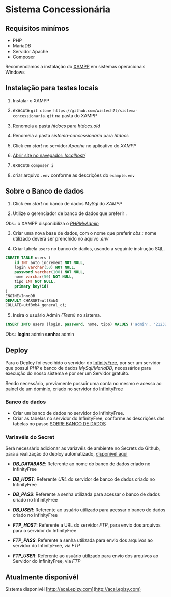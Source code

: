 # Sistema Concessionária

## Requisitos minímos 
* PHP
* MariaDB
* Servidor Apache
* [Composer](https://getcomposer.org/download/)

Recomendamos a instalação do [XAMPP](https://www.apachefriends.org/download.html) em sistemas operacionais Windows

## Instalação para testes locais
1) Instalar o XAMPP
2) execute ``` git clone https://github.com/wistech7l/sistema-concessionaria.git ``` na pasta do XAMPP
3) Renomeia a pasta *htdocs* para *htdocs.old*
4) Renomeia a pasta *sistema-concessionaria* para *htdocs*
5) Click em *start* no servidor *Apache* no aplicativo do *XAMPP*
6) [Abrir site no navegador: *localhost/*](http://localhost/)

7) execute ```composer i```
8) criar arquivo ```.env``` conforme as descrições do ```example.env```

## Sobre o Banco de dados

1) Click em *start* no banco de dados *MySql* do *XAMPP*

2) Utilize o gerenciador de banco de dados que preferir .

*Obs.:* o XAMPP disponibiliza o [*PHPMyAdmin*](localhost/phpmyadmin/)

3) Criar uma nova base de dados, com o nome que preferir
*obs.:* nome utilizado deverá ser prenchido no aquivo *.env*

4) Criar tabela `users` no banco de dados, usando a seguinte instrução SQL.

```SQL 
CREATE TABLE users (
	id INT auto_increment NOT NULL,
	login varchar(50) NOT NULL,
	password varchar(100) NOT NULL,
	nome varchar(50) NOT NULL,
	tipo INT NOT NULL,
	primary key(id)
)
ENGINE=InnoDB
DEFAULT CHARSET=utf8mb4
COLLATE=utf8mb4_general_ci;
````

5) Insira o usuário Admin *(Teste)* no sistema.
```SQL
INSERT INTO users (login, password, nome, tipo) VALUES ('admin', '21232f297a57a5a743894a0e4a801fc3', 'Administrador', 1);
```
*Obs.:* **login:** admin **senha:** admin

## Deploy
Para o Deploy foi escolhido o servidor do [InfinityFree](https://www.infinityfree.net/), por ser um servidor que possui *PHP* e banco de dados *MySql/MariaDB*, necessários para execução do nosso sistema e por ser um Servidor gratuito. 

Sendo necessário, previamente possuir uma conta no mesmo e acesso ao painel de um dominio, criado no servidor do [InfinityFree](https://app.infinityfree.net/accounts)

### Banco de dados 
* Criar um banco de dados no servidor do InfinityFree.
* Criar as tabelas no servidor do InfinityFree, conforme as descrições das tabelas no passo [SOBRE BANCO DE DADOS](https://github.com/wistech7l/sistema-concessionaria#sobre-o-banco-de-dados)

### Variavéis do Secret 
Será necessário adicionar as variavéis de ambiente no Secrets do Github, para a realização do deploy automatizado, [disponivél aqui](https://github.com/wistech7l/sistema-concessionaria/blob/main/.github/workflows/deploy.yml)

* ***DB_DATABASE***: Referente ao nome do banco de dados criado no InfinityFree

* ***DB_HOST***: Referente *URL* do servidor de banco de dados criado no InfinityFree

* ***DB_PASS***: Referente a senha utilizada para acessar o banco de dados criado no InfinityFree

* ***DB_USER***: Referente ao usuário utilizado para acessar o banco de dados criado no InfinityFree

* ***FTP_HOST***: Referente a URL do servidor *FTP*, para envio dos arquivos para o servidor do InfinityFree

* ***FTP_PASS***: Referente a senha utilizada para envio dos arquivos ao servidor do InfinityFree, via *FTP*

* ***FTP_USER***: Referente ao usuário utilizado para envio dos arquivos ao Servidor do InfinityFree, via *FTP*


## Atualmente disponivél
Sistema disponivél [http://acai.epizy.com](http://acai.epizy.com)